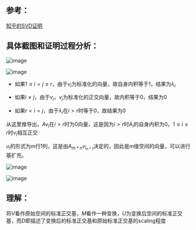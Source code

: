 ## 参考：

[知乎的SVD证明](https://zhuanlan.zhihu.com/p/399547902)

## 具体截图和证明过程分析：

![image](https://github.com/Heterogeneity/Notes/assets/102458836/4e00a0ae-97bd-4cde-a835-c7718dc7d5fc)

![image](https://github.com/Heterogeneity/Notes/assets/102458836/c42554b8-c413-4304-a98f-048255a9041b)

- 如果$`1 \leq i = j \leq r`$，由于$`v_i`$为标准化的向量，故自身内积等于1，结果为$` \lambda_i `$

- 如果$`i \neq j`$，由于$`v_i，v_j`$为标准化的正交向量，故内积等于0，结果为0

- 如果$`r < i = j`$，由于$`\lambda_i`$在$`i > r`$时等于0，故结果为0

从这里推导出，$`Av_i`$在$`i > r`$时为0向量，这是因为$`i > r`$时$`A_i`$的自身内积为0，$`1 \leq i \leq r`$时$`v_i`$相互正交

$`u_i`$的形式为$`m`$行1列，这是由$`A_{m*n}v_{i_{n*1}}`$决定的，因此是$`m`$维空间的向量，可以进行基扩充。

![image](https://github.com/Heterogeneity/Notes/assets/102458836/c97218ec-43ee-41d2-842c-581b3fe6824c)

![image](https://github.com/Heterogeneity/Notes/assets/102458836/dd6976bb-1ef8-43a8-aaee-203be53a3ba3)

## 理解：

将$`V`$看作原始空间的标准正交基，$`M`$看作一种变换，$`U`$为变换后空间的标准正交基，而$`D`$即描述了变换后的标准正交基和原始标准正交基的scaling程度
